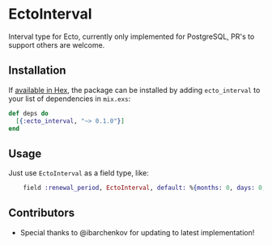 # EctoInterval

Interval type for Ecto, currently only implemented for PostgreSQL, PR's to support others are welcome.

## Installation

If [available in Hex](https://hex.pm/packages/ecto_interval), the package can be installed
by adding `ecto_interval` to your list of dependencies in `mix.exs`:

```elixir
def deps do
  [{:ecto_interval, "~> 0.1.0"}]
end
```

## Usage

Just use `EctoInterval` as a field type, like:

```elixir
    field :renewal_period, EctoInterval, default: %{months: 0, days: 0, secs: 0}
```

## Contributors

- Special thanks to @ibarchenkov for updating to latest implementation!

